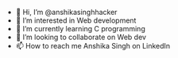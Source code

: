- 👋 Hi, I’m @anshikasinghhacker
- 👀 I’m interested in Web development
- 🌱 I’m currently learning C  programming
- 💞️ I’m looking to collaborate on Web dev
- 📫 How to reach me Anshika Singh on LinkedIn

<!---
anshikasinghhacker/anshikasinghhacker is a ✨ special ✨ repository because its `README.md` (this file) appears on your GitHub profile.
You can click the Preview link to take a look at your changes.
--->
